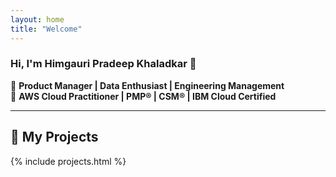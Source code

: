 ```yaml
---
layout: home
title: "Welcome"
---
```


### Hi, I'm **Himgauri Pradeep Khaladkar** 👋

🔹 **Product Manager | Data Enthusiast | Engineering Management**  
🔹 **AWS Cloud Practitioner | PMP® | CSM® | IBM Cloud Certified**

---

## 🚀 My Projects
{% include projects.html %}

